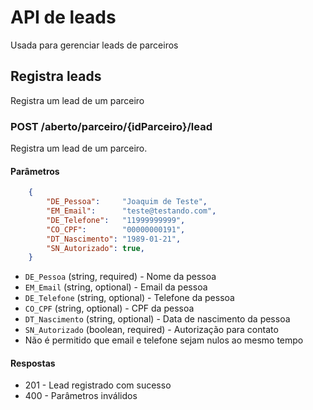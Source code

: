 # API de leads

Usada para gerenciar leads de parceiros

## Registra leads

Registra um lead de um parceiro

### POST /aberto/parceiro/{idParceiro}/lead

Registra um lead de um parceiro.

#### Parâmetros

```json
    {
		"DE_Pessoa":     "Joaquim de Teste",
		"EM_Email":      "teste@testando.com",
		"DE_Telefone":   "11999999999",
		"CO_CPF":        "00000000191",
		"DT_Nascimento": "1989-01-21",
		"SN_Autorizado": true,
    }
```

- `DE_Pessoa` (string, required) - Nome da pessoa
- `EM_Email` (string, optional) - Email da pessoa
- `DE_Telefone` (string, optional) - Telefone da pessoa
- `CO_CPF` (string, optional) - CPF da pessoa
- `DT_Nascimento` (string, optional) - Data de nascimento da pessoa
- `SN_Autorizado` (boolean, required) - Autorização para contato
- Não é permitido que email e telefone sejam nulos ao mesmo tempo

#### Respostas

- 201 - Lead registrado com sucesso
- 400 - Parâmetros inválidos